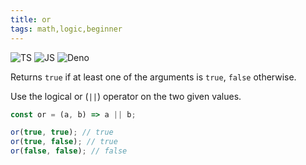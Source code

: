 ```yaml
---
title: or
tags: math,logic,beginner
---
```


![TS](https://img.shields.io/badge/supports-typescript-blue.svg?style=flat-square)
![JS](https://img.shields.io/badge/supports-javascript-yellow.svg?style=flat-square)
![Deno](https://img.shields.io/badge/supports-deno-green.svg?style=flat-square)

Returns `true` if at least one of the arguments is `true`, `false` otherwise.

Use the logical or (`||`) operator on the two given values.

```ts
const or = (a, b) => a || b;
```

```ts
or(true, true); // true
or(true, false); // true
or(false, false); // false
```
